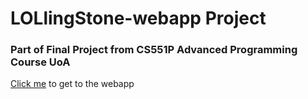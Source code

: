 # LOLlingStone-webapp Project
<h3>Part of Final Project from CS551P Advanced Programming Course UoA</h3>
<a href = "http://lollingstone.herokuapp.com">Click me</a> to get to the webapp
